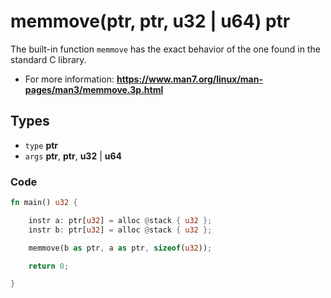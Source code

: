# memmove(ptr, ptr, u32 | u64) ptr

The built-in function ``memmove`` has the exact behavior of the one found in the standard C library. 

- For more information: __https://www.man7.org/linux/man-pages/man3/memmove.3p.html__

## Types

- ``type`` **ptr**
- ``args`` **ptr**, **ptr**, **u32** | **u64**

### Code

```rust
fn main() u32 {

    instr a: ptr[u32] = alloc @stack { u32 };
    instr b: ptr[u32] = alloc @stack { u32 };

    memmove(b as ptr, a as ptr, sizeof(u32));

    return 0;

}
```
